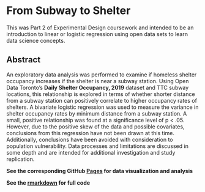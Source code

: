 # From Subway to Shelter

This was Part 2 of Experimental Design coursework and intended to be an introduction to linear or logistic regression using open data sets to learn data science concepts.

## Abstract

An exploratory data analysis was performed to examine if homeless shelter occupancy increases if the shelter is near a subway station. Using Open Data Toronto’s **Daily Shelter Occupancy, 2019** dataset and TTC subway locations, this relationship is explored in terms of whether shorter distance from a subway station can positively correlate to higher occupancy rates of shelters. A bivariate logistic regression was used to measure the variance in shelter occupancy rates by minimum distance from a subway station. A small, positive relationship was found at a significance level of p < .05. However, due to the positive skew of the data and possible covariates, conclusions from this regression have not been drawn at this time. Additionally, conclusions have been avoided with consideration to population vulnerability. Data processes and limitations are discussed in some depth and are intended for additional investigation and study replication.

**See the corresponding GitHub [Pages](https://mrpotatocode.github.io/shelter-from-the-storm/) for data visualization and analysis**

**See the [rmarkdown](https://github.com/mrpotatocode/shelter-from-the-storm/blob/gh-pages/code/analysis.Rmd) for full code**
